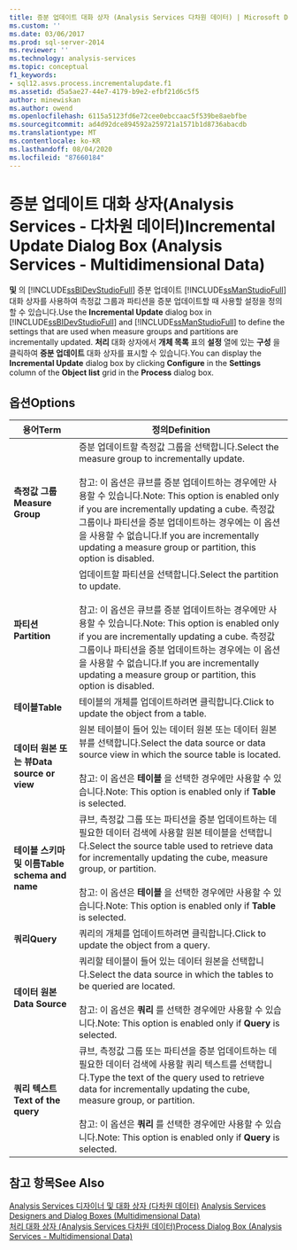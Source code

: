 ```yaml
---
title: 증분 업데이트 대화 상자 (Analysis Services 다차원 데이터) | Microsoft Docs
ms.custom: ''
ms.date: 03/06/2017
ms.prod: sql-server-2014
ms.reviewer: ''
ms.technology: analysis-services
ms.topic: conceptual
f1_keywords:
- sql12.asvs.process.incrementalupdate.f1
ms.assetid: d5a5ae27-44e7-4179-b9e2-efbf21d6c5f5
author: minewiskan
ms.author: owend
ms.openlocfilehash: 6115a5123fd6e72cee0ebccaac5f539be8aebfbe
ms.sourcegitcommit: ad4d92dce894592a259721a1571b1d8736abacdb
ms.translationtype: MT
ms.contentlocale: ko-KR
ms.lasthandoff: 08/04/2020
ms.locfileid: "87660184"
---
```

# <a name="incremental-update-dialog-box-analysis-services---multidimensional-data"></a><span data-ttu-id="aa192-102">증분 업데이트 대화 상자(Analysis Services - 다차원 데이터)</span><span class="sxs-lookup"><span data-stu-id="aa192-102">Incremental Update Dialog Box (Analysis Services - Multidimensional Data)</span></span>
  <span data-ttu-id="aa192-103">**및** 의 [!INCLUDE[ssBIDevStudioFull](../includes/ssbidevstudiofull-md.md)] 증분 업데이트 [!INCLUDE[ssManStudioFull](../includes/ssmanstudiofull-md.md)] 대화 상자를 사용하여 측정값 그룹과 파티션을 증분 업데이트할 때 사용할 설정을 정의할 수 있습니다.</span><span class="sxs-lookup"><span data-stu-id="aa192-103">Use the **Incremental Update** dialog box in [!INCLUDE[ssBIDevStudioFull](../includes/ssbidevstudiofull-md.md)] and [!INCLUDE[ssManStudioFull](../includes/ssmanstudiofull-md.md)] to define the settings that are used when measure groups and partitions are incrementally updated.</span></span> <span data-ttu-id="aa192-104">**처리** 대화 상자에서 **개체 목록** 표의 **설정** 열에 있는 **구성** 을 클릭하여 **증분 업데이트** 대화 상자를 표시할 수 있습니다.</span><span class="sxs-lookup"><span data-stu-id="aa192-104">You can display the **Incremental Update** dialog box by clicking **Configure** in the **Settings** column of the **Object list** grid in the **Process** dialog box.</span></span>  
  
## <a name="options"></a><span data-ttu-id="aa192-105">옵션</span><span class="sxs-lookup"><span data-stu-id="aa192-105">Options</span></span>  
  
|<span data-ttu-id="aa192-106">용어</span><span class="sxs-lookup"><span data-stu-id="aa192-106">Term</span></span>|<span data-ttu-id="aa192-107">정의</span><span class="sxs-lookup"><span data-stu-id="aa192-107">Definition</span></span>|  
|----------|----------------|  
|<span data-ttu-id="aa192-108">**측정값 그룹**</span><span class="sxs-lookup"><span data-stu-id="aa192-108">**Measure Group**</span></span>|<span data-ttu-id="aa192-109">증분 업데이트할 측정값 그룹을 선택합니다.</span><span class="sxs-lookup"><span data-stu-id="aa192-109">Select the measure group to incrementally update.</span></span><br /><br /> <span data-ttu-id="aa192-110">참고: 이 옵션은 큐브를 증분 업데이트하는 경우에만 사용할 수 있습니다.</span><span class="sxs-lookup"><span data-stu-id="aa192-110">Note: This option is enabled only if you are incrementally updating a cube.</span></span> <span data-ttu-id="aa192-111">측정값 그룹이나 파티션을 증분 업데이트하는 경우에는 이 옵션을 사용할 수 없습니다.</span><span class="sxs-lookup"><span data-stu-id="aa192-111">If you are incrementally updating a measure group or partition, this option is disabled.</span></span>|  
|<span data-ttu-id="aa192-112">**파티션**</span><span class="sxs-lookup"><span data-stu-id="aa192-112">**Partition**</span></span>|<span data-ttu-id="aa192-113">업데이트할 파티션을 선택합니다.</span><span class="sxs-lookup"><span data-stu-id="aa192-113">Select the partition to update.</span></span><br /><br /> <span data-ttu-id="aa192-114">참고: 이 옵션은 큐브를 증분 업데이트하는 경우에만 사용할 수 있습니다.</span><span class="sxs-lookup"><span data-stu-id="aa192-114">Note: This option is enabled only if you are incrementally updating a cube.</span></span> <span data-ttu-id="aa192-115">측정값 그룹이나 파티션을 증분 업데이트하는 경우에는 이 옵션을 사용할 수 없습니다.</span><span class="sxs-lookup"><span data-stu-id="aa192-115">If you are incrementally updating a measure group or partition, this option is disabled.</span></span>|  
|<span data-ttu-id="aa192-116">**테이블**</span><span class="sxs-lookup"><span data-stu-id="aa192-116">**Table**</span></span>|<span data-ttu-id="aa192-117">테이블의 개체를 업데이트하려면 클릭합니다.</span><span class="sxs-lookup"><span data-stu-id="aa192-117">Click to update the object from a table.</span></span>|  
|<span data-ttu-id="aa192-118">**데이터 원본 또는 뷰**</span><span class="sxs-lookup"><span data-stu-id="aa192-118">**Data source or view**</span></span>|<span data-ttu-id="aa192-119">원본 테이블이 들어 있는 데이터 원본 또는 데이터 원본 뷰를 선택합니다.</span><span class="sxs-lookup"><span data-stu-id="aa192-119">Select the data source or data source view in which the source table is located.</span></span><br /><br /> <span data-ttu-id="aa192-120">참고: 이 옵션은 **테이블** 을 선택한 경우에만 사용할 수 있습니다.</span><span class="sxs-lookup"><span data-stu-id="aa192-120">Note: This option is enabled only if **Table** is selected.</span></span>|  
|<span data-ttu-id="aa192-121">**테이블 스키마 및 이름**</span><span class="sxs-lookup"><span data-stu-id="aa192-121">**Table schema and name**</span></span>|<span data-ttu-id="aa192-122">큐브, 측정값 그룹 또는 파티션을 증분 업데이트하는 데 필요한 데이터 검색에 사용할 원본 테이블을 선택합니다.</span><span class="sxs-lookup"><span data-stu-id="aa192-122">Select the source table used to retrieve data for incrementally updating the cube, measure group, or partition.</span></span><br /><br /> <span data-ttu-id="aa192-123">참고: 이 옵션은 **테이블** 을 선택한 경우에만 사용할 수 있습니다.</span><span class="sxs-lookup"><span data-stu-id="aa192-123">Note: This option is enabled only if **Table** is selected.</span></span>|  
|<span data-ttu-id="aa192-124">**쿼리**</span><span class="sxs-lookup"><span data-stu-id="aa192-124">**Query**</span></span>|<span data-ttu-id="aa192-125">쿼리의 개체를 업데이트하려면 클릭합니다.</span><span class="sxs-lookup"><span data-stu-id="aa192-125">Click to update the object from a query.</span></span>|  
|<span data-ttu-id="aa192-126">**데이터 원본**</span><span class="sxs-lookup"><span data-stu-id="aa192-126">**Data Source**</span></span>|<span data-ttu-id="aa192-127">쿼리할 테이블이 들어 있는 데이터 원본을 선택합니다.</span><span class="sxs-lookup"><span data-stu-id="aa192-127">Select the data source in which the tables to be queried are located.</span></span><br /><br /> <span data-ttu-id="aa192-128">참고: 이 옵션은 **쿼리** 를 선택한 경우에만 사용할 수 있습니다.</span><span class="sxs-lookup"><span data-stu-id="aa192-128">Note: This option is enabled only if **Query** is selected.</span></span>|  
|<span data-ttu-id="aa192-129">**쿼리 텍스트**</span><span class="sxs-lookup"><span data-stu-id="aa192-129">**Text of the query**</span></span>|<span data-ttu-id="aa192-130">큐브, 측정값 그룹 또는 파티션을 증분 업데이트하는 데 필요한 데이터 검색에 사용할 쿼리 텍스트를 선택합니다.</span><span class="sxs-lookup"><span data-stu-id="aa192-130">Type the text of the query used to retrieve data for incrementally updating the cube, measure group, or partition.</span></span><br /><br /> <span data-ttu-id="aa192-131">참고: 이 옵션은 **쿼리** 를 선택한 경우에만 사용할 수 있습니다.</span><span class="sxs-lookup"><span data-stu-id="aa192-131">Note: This option is enabled only if **Query** is selected.</span></span>|  
  
## <a name="see-also"></a><span data-ttu-id="aa192-132">참고 항목</span><span class="sxs-lookup"><span data-stu-id="aa192-132">See Also</span></span>  
 <span data-ttu-id="aa192-133">[Analysis Services 디자이너 및 대화 상자 &#40;다차원 데이터&#41;](analysis-services-designers-and-dialog-boxes-multidimensional-data.md) </span><span class="sxs-lookup"><span data-stu-id="aa192-133">[Analysis Services Designers and Dialog Boxes &#40;Multidimensional Data&#41;](analysis-services-designers-and-dialog-boxes-multidimensional-data.md) </span></span>  
 [<span data-ttu-id="aa192-134">처리 대화 상자 &#40;Analysis Services 다차원 데이터&#41;</span><span class="sxs-lookup"><span data-stu-id="aa192-134">Process Dialog Box &#40;Analysis Services - Multidimensional Data&#41;</span></span>](process-dialog-box-analysis-services-multidimensional-data.md)  
  
  
